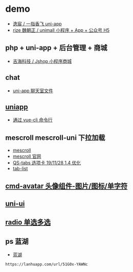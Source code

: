 # demo

-   [逸宸 / 一指香飞 uni-app](https://gitee.com/wokaixin/a_fragrant_fly)
-   [rize 魏朝正 / unimall 小程序 + App + 公众号 H5](https://gitee.com/iotechn/unimall)

## php + uni-app + 后台管理 + 商城

-   [ 吉海科技 / Jshop 小程序商城](https://gitee.com/hnjihai/jshop_mall)

## chat

-   [uni-app 聊天室文件](https://gitee.com/wuxq1985/uniapp_chat_room_files)

## [uniapp](https://uniapp.dcloud.io/)

-   [通过 vue-cli 命令行](https://uniapp.dcloud.io/quickstart?id=_2-%e9%80%9a%e8%bf%87vue-cli%e5%91%bd%e4%bb%a4%e8%a1%8c)

## mescroll mescroll-uni 下拉加载

-   [mescroll](https://github.com/mescroll/mescroll)
-   [mescroll 官网](http://www.mescroll.com/load.html)
-   [QS-tabs 选项卡 19/11/28 1.4 优化](https://ext.dcloud.net.cn/plugin?id=795)
-   [tab-list ](https://ext.dcloud.net.cn/plugin?id=1110)

## [cmd-avatar 头像组件-图片/图标/单字符](https://ext.dcloud.net.cn/plugin?id=176)

## [uni-ui](https://ext.dcloud.net.cn/plugin?id=55)

## [radio 单选多选](https://ext.dcloud.net.cn/plugin?id=136)

## ps 蓝湖

-   [蓝湖](https://lanhuapp.com)

```
https://lanhuapp.com/url/51G0x-YAWNc
```
